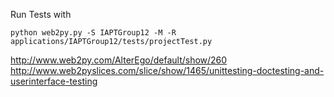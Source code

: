 Run Tests with
```
python web2py.py -S IAPTGroup12 -M -R applications/IAPTGroup12/tests/projectTest.py
```

http://www.web2py.com/AlterEgo/default/show/260
http://www.web2pyslices.com/slice/show/1465/unittesting-doctesting-and-userinterface-testing
